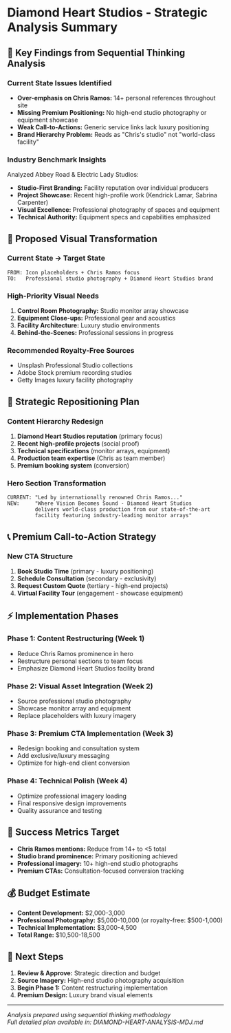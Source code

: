 # Diamond Heart Studios - Strategic Analysis Summary

## 🎯 Key Findings from Sequential Thinking Analysis

### Current State Issues Identified
- **Over-emphasis on Chris Ramos:** 14+ personal references throughout site
- **Missing Premium Positioning:** No high-end studio photography or equipment showcase
- **Weak Call-to-Actions:** Generic service links lack luxury positioning
- **Brand Hierarchy Problem:** Reads as "Chris's studio" not "world-class facility"

### Industry Benchmark Insights
Analyzed Abbey Road & Electric Lady Studios:
- **Studio-First Branding:** Facility reputation over individual producers
- **Project Showcase:** Recent high-profile work (Kendrick Lamar, Sabrina Carpenter)
- **Visual Excellence:** Professional photography of spaces and equipment
- **Technical Authority:** Equipment specs and capabilities emphasized

## 🎨 Proposed Visual Transformation

### Current State → Target State
```
FROM: Icon placeholders + Chris Ramos focus
TO:   Professional studio photography + Diamond Heart Studios brand
```

### High-Priority Visual Needs
1. **Control Room Photography:** Studio monitor array showcase
2. **Equipment Close-ups:** Professional gear and acoustics
3. **Facility Architecture:** Luxury studio environments
4. **Behind-the-Scenes:** Professional sessions in progress

### Recommended Royalty-Free Sources
- Unsplash Professional Studio collections
- Adobe Stock premium recording studios
- Getty Images luxury facility photography

## 🚀 Strategic Repositioning Plan

### Content Hierarchy Redesign
1. **Diamond Heart Studios reputation** (primary focus)
2. **Recent high-profile projects** (social proof) 
3. **Technical specifications** (monitor arrays, equipment)
4. **Production team expertise** (Chris as team member)
5. **Premium booking system** (conversion)

### Hero Section Transformation
```
CURRENT: "Led by internationally renowned Chris Ramos..."
NEW:     "Where Vision Becomes Sound - Diamond Heart Studios 
         delivers world-class production from our state-of-the-art
         facility featuring industry-leading monitor arrays"
```

## 📞 Premium Call-to-Action Strategy

### New CTA Structure
1. **Book Studio Time** (primary - luxury positioning)
2. **Schedule Consultation** (secondary - exclusivity)
3. **Request Custom Quote** (tertiary - high-end projects)
4. **Virtual Facility Tour** (engagement - showcase equipment)

## ⚡ Implementation Phases

### Phase 1: Content Restructuring (Week 1)
- Reduce Chris Ramos prominence in hero
- Restructure personal sections to team focus
- Emphasize Diamond Heart Studios facility brand

### Phase 2: Visual Asset Integration (Week 2)  
- Source professional studio photography
- Showcase monitor array and equipment
- Replace placeholders with luxury imagery

### Phase 3: Premium CTA Implementation (Week 3)
- Redesign booking and consultation system
- Add exclusive/luxury messaging
- Optimize for high-end client conversion

### Phase 4: Technical Polish (Week 4)
- Optimize professional imagery loading
- Final responsive design improvements
- Quality assurance and testing

## 💎 Success Metrics Target

- **Chris Ramos mentions:** Reduce from 14+ to <5 total
- **Studio brand prominence:** Primary positioning achieved
- **Professional imagery:** 10+ high-end studio photographs
- **Premium CTAs:** Consultation-focused conversion tracking

## 💰 Budget Estimate
- **Content Development:** $2,000-3,000
- **Professional Photography:** $5,000-10,000 (or royalty-free: $500-1,000)
- **Technical Implementation:** $3,000-4,500
- **Total Range:** $10,500-18,500

## 🎵 Next Steps
1. **Review & Approve:** Strategic direction and budget
2. **Source Imagery:** High-end studio photography acquisition
3. **Begin Phase 1:** Content restructuring implementation
4. **Premium Design:** Luxury brand visual elements

---

*Analysis prepared using sequential thinking methodology*  
*Full detailed plan available in: DIAMOND-HEART-ANALYSIS-MDJ.md*
